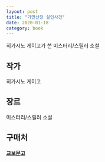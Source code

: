 ```yaml
---
layout: post
title: "가면산장 살인사건"
date: 2020-01-18
category: book
---
```


히가시노 게이고가 쓴 미스터리/스릴러 소설

## 작가
히가시노 게이고

## 장르
미스터리/스릴러 소설

## 구매처

**[교보문고](http://www.kyobobook.co.kr/product/detailViewKor.laf?ejkGb=KOR&mallGb=KOR&barcode=9788990982575&orderClick=LAG&Kc=)**